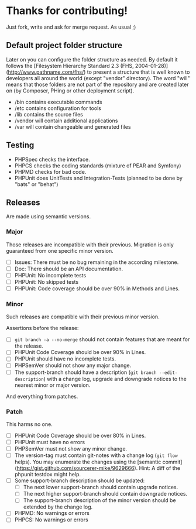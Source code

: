 # Thanks for contributing!

Just fork, write and ask for merge request.
As usual ;)

## Default project folder structure

Later on you can configure the folder structure as needed.
By default it follows the
[Filesystem Hierarchy Standard 2.3 (FHS, 2004-01-28)] (http://www.pathname.com/fhs/)
to present a structure that is well known to developers all around the world (except "vendor" directory).
The word "will" means that those folders are not part of the repository
and are created later on (by Composer, PHing or other deployment script).

- /bin contains executable commands
- /etc contains configuration for tools
- /lib contains the source files
- /vendor will contain additional applications
- /var will contain changeable and generated files


## Testing

- PHPSpec checks the interface.
- PHPCS checks the coding standards (mixture of PEAR and Symfony)
- PHPMD checks for bad code.
- PHPUnit does UnitTests and Integration-Tests (planned to be done by "bats" or "behat")

## Releases

Are made using semantic versions.

### Major

Those releases are incompatible with their previous.
Migration is only guaranteed from one specific minor version.

- [ ] Issues: There must be no bug remaining in the according milestone.
- [ ] Doc: There should be an API documentation.
- [ ] PHPUnit: No incomplete tests
- [ ] PHPUnit: No skipped tests
- [ ] PHPUnit: Code coverage should be over 90% in Methods and Lines.

### Minor

Such releases are compatible with their previous minor version.

Assertions before the release:

- [ ] `git branch -a --no-merge` should not contain features that are meant for the release.
- [ ] PHPUnit Code Coverage should be over 90% in Lines.
- [ ] PHPUnit should have no incomplete tests.
- [ ] PHPSemVer should not show any major change.
- [ ] The support-branch should have a description (`git branch --edit-description`) with a change log,
  upgrade and downgrade notices to the nearest minor or major version.

And everything from patches.

### Patch

This harms no one.

- [ ] PHPUnit Code Coverage should be over 80% in Lines.
- [ ] PHPUnit must have no errors
- [ ] PHPSemVer must not show any minor change.
- [ ] The version-tag must contain git-notes with a change log (`git flow` helps).
  You may enumerate the changes using the [semantic commit] (https://gist.github.com/sourcerer-mike/9629666).
  Hint: A diff of the phpunit testdox might help.
- [ ] Some support-branch description should be updated:
	- [ ] The next lower support-branch should contain upgrade notices.
	- [ ] The next higher support-branch should contain downgrade notices.
	- [ ] The support-branch description of the minor version should be extended by the change log.
- [ ] PHPMD: No warnings or errors
- [ ] PHPCS: No warnings or errors